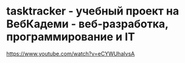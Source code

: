 # tasktracker - учебный проект на ВебКадеми - веб-разработка, программирование и IT
https://www.youtube.com/watch?v=eCYWUhaIvsA
